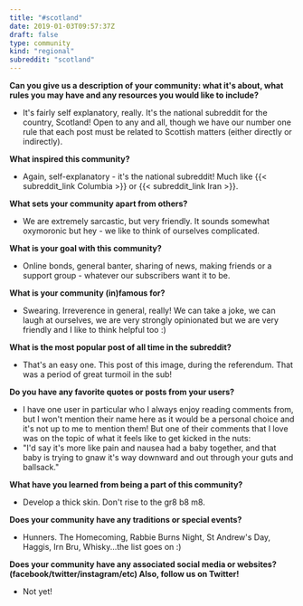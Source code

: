 ```yaml
---
title: "#scotland"
date: 2019-01-03T09:57:37Z
draft: false
type: community
kind: "regional"
subreddit: "scotland"
---
```


**Can you give us a description of your community: what it's about, what rules you may have and any resources you would like to include?**

* It's fairly self explanatory, really. It's the national subreddit for the country, Scotland! Open to any and all, though we have our number one rule that each post must be related to Scottish matters (either directly or indirectly).

**What inspired this community?**

* Again, self-explanatory - it's the national subreddit! Much like {{< subreddit_link Columbia >}} or {{< subreddit_link Iran >}}.

**What sets your community apart from others?**

* We are extremely sarcastic, but very friendly. It sounds somewhat oxymoronic but hey - we like to think of ourselves complicated.

**What is your goal with this community?**

* Online bonds, general banter, sharing of news, making friends or a support group - whatever our subscribers want it to be.

**What is your community (in)famous for?**

* Swearing. Irreverence in general, really! We can take a joke, we can laugh at ourselves, we are very strongly opinionated but we are very friendly and I like to think helpful too :)

**What is the most popular post of all time in the subreddit?**

* That's an easy one. This post of this image, during the referendum. That was a period of great turmoil in the sub!

**Do you have any favorite quotes or posts from your users?**

* I have one user in particular who I always enjoy reading comments from, but I won't mention their name here as it would be a personal choice and it's not up to me to mention them! But one of their comments that I love was on the topic of what it feels like to get kicked in the nuts:
* "I'd say it's more like pain and nausea had a baby together, and that baby is trying to gnaw it's way downward and out through your guts and ballsack."

**What have you learned from being a part of this community?**

* Develop a thick skin. Don't rise to the gr8 b8 m8.

**Does your community have any traditions or special events?**

* Hunners. The Homecoming, Rabbie Burns Night, St Andrew's Day, Haggis, Irn Bru, Whisky...the list goes on :)

**Does your community have any associated social media or websites? (facebook/twitter/instagram/etc) Also, follow us on Twitter!**

* Not yet!

